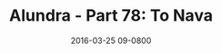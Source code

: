 ---
layout: entry.pug
title: "Alundra - Part 78: To Nava"
date: 2016-03-25 09-0800
publishDate: 2017-10-31 12:00:00 -0800
categories: playthroughs alundra
draft: true
---